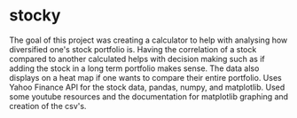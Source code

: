 # stocky
The goal of this project was creating a calculator to help with analysing how diversified one's stock portfolio is. Having the correlation of a stock compared to another calculated helps with decision making such as if adding the stock in a long term portfolio makes sense. The data also displays on a heat map if one wants to compare their entire portfolio. 
Uses Yahoo Finance API for the stock data, pandas, numpy, and matplotlib. Used some youtube resources and the documentation for matplotlib graphing and creation of the csv's.
